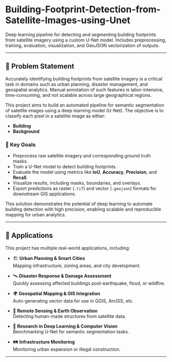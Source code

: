 # Building-Footprint-Detection-from-Satellite-Images-using-Unet

Deep learning pipeline for detecting and segmenting building footprints from satellite imagery using a custom U-Net model. Includes preprocessing, training, evaluation, visualization, and GeoJSON vectorization of outputs.

---

## 🧩 Problem Statement

Accurately identifying building footprints from satellite imagery is a critical task in domains such as urban planning, disaster management, and geospatial analytics. Manual annotation of such features is labor-intensive, time-consuming, and not scalable across large geographical regions.

This project aims to build an automated pipeline for semantic segmentation of satellite images using a deep learning model (U-Net). The objective is to classify each pixel in a satellite image as either:

- **Building**
- **Background**

### 🔑 Key Goals
- Preprocess raw satellite imagery and corresponding ground truth masks.  
- Train a U-Net model to detect building footprints.  
- Evaluate the model using metrics like **IoU**, **Accuracy**, **Precision**, and **Recall**.  
- Visualize results, including masks, boundaries, and overlays.  
- Export predictions as raster (`.tif`) and vector (`.geojson`) formats for downstream GIS applications.

This solution demonstrates the potential of deep learning to automate building detection with high precision, enabling scalable and reproducible mapping for urban analytics.

---

## 🚀 Applications

This project has multiple real-world applications, including:

- 🏗️ **Urban Planning & Smart Cities**  
  Mapping infrastructure, zoning areas, and city development.

- 🛰️ **Disaster Response & Damage Assessment**  
  Quickly assessing affected buildings post-earthquake, flood, or wildfire.

- 🌍 **Geospatial Mapping & GIS Integration**  
  Auto-generating vector data for use in QGIS, ArcGIS, etc.

- 📡 **Remote Sensing & Earth Observation**  
  Detecting human-made structures from satellite data.

- 🧠 **Research in Deep Learning & Computer Vision**  
  Benchmarking U-Net for semantic segmentation tasks.

- 🛤 **Infrastructure Monitoring**  
  Monitoring urban expansion or illegal construction.

---

